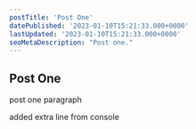 ```yaml
---
postTitle: 'Post One'
datePublished: '2023-01-10T15:21:33.000+0000'
lastUpdated: '2023-01-10T15:21:33.000+0000'
seoMetaDescription: "Post one."
---
```


## Post One

post one paragraph

added extra line from console